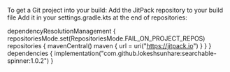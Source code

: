 To get a Git project into your build:
Add the JitPack repository to your build file
Add it in your settings.gradle.kts at the end of repositories:

dependencyResolutionManagement {
repositoriesMode.set(RepositoriesMode.FAIL_ON_PROJECT_REPOS)
repositories {
	mavenCentral()
	maven { url = uri("https://jitpack.io") }
	}
}
dependencies {
	implementation("com.github.lokeshsunhare:searchable-spinner:1.0.2")
}
